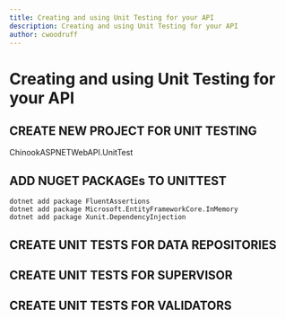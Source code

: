 ```yaml
---
title: Creating and using Unit Testing for your API
description: Creating and using Unit Testing for your API
author: cwoodruff
---
```

# Creating and using Unit Testing for your API

## CREATE NEW PROJECT FOR UNIT TESTING

ChinookASPNETWebAPI.UnitTest

## ADD NUGET PACKAGEs TO UNITTEST

```dos
dotnet add package FluentAssertions
dotnet add package Microsoft.EntityFrameworkCore.InMemory
dotnet add package Xunit.DependencyInjection
```

## CREATE UNIT TESTS FOR DATA REPOSITORIES


## CREATE UNIT TESTS FOR SUPERVISOR


## CREATE UNIT TESTS FOR VALIDATORS
